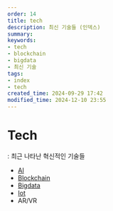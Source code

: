 ```yaml
---
order: 14
title: tech
description: 최신 기술들 (인덱스)
summary:
keywords:
- tech
- blockchain
- bigdata
- 최신 기술
tags:
- index
- tech
created_time: 2024-09-29 17:42
modified_time: 2024-12-10 23:55
---
```


# Tech
: 최근 나타난 혁신적인 기술들  

- [AI](./ai/index.md)
- [Blockchain](./blockchain/index.md)
- [Bigdata](./bigdata/index.md)
- [Iot](./iot/index.md)
- AR/VR